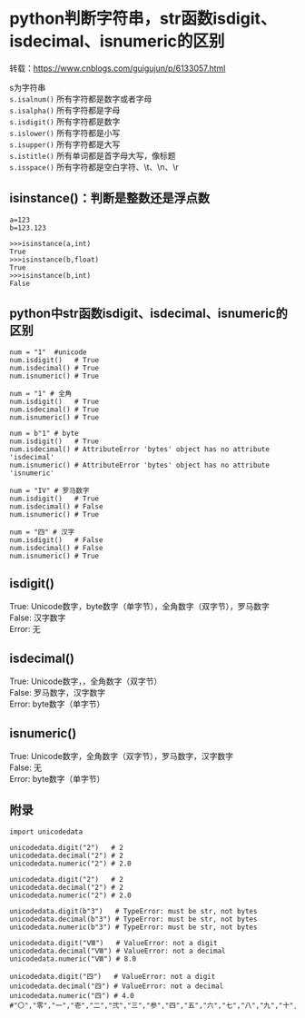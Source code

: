 python判断字符串，str函数isdigit、isdecimal、isnumeric的区别
====
转载：https://www.cnblogs.com/guigujun/p/6133057.html

s为字符串<br>
`s.isalnum()` 所有字符都是数字或者字母<br>
`s.isalpha()` 所有字符都是字母<br>
`s.isdigit()` 所有字符都是数字<br>
`s.islower()` 所有字符都是小写<br>
`s.isupper()` 所有字符都是大写<br>
`s.istitle()` 所有单词都是首字母大写，像标题<br>
`s.isspace()` 所有字符都是空白字符、\t、\n、\r<br>

isinstance()：判断是整数还是浮点数
---
    a=123
    b=123.123

    >>>isinstance(a,int)
    True
    >>>isinstance(b,float)
    True
    >>>isinstance(b,int)
    False

python中str函数isdigit、isdecimal、isnumeric的区别
---

    num = "1"  #unicode
    num.isdigit()   # True
    num.isdecimal() # True
    num.isnumeric() # True

    num = "1" # 全角
    num.isdigit()   # True
    num.isdecimal() # True
    num.isnumeric() # True

    num = b"1" # byte
    num.isdigit()   # True
    num.isdecimal() # AttributeError 'bytes' object has no attribute 'isdecimal'
    num.isnumeric() # AttributeError 'bytes' object has no attribute 'isnumeric'

    num = "IV" # 罗马数字
    num.isdigit()   # True
    num.isdecimal() # False
    num.isnumeric() # True

    num = "四" # 汉字
    num.isdigit()   # False
    num.isdecimal() # False
    num.isnumeric() # True

isdigit()
---
True: Unicode数字，byte数字（单字节），全角数字（双字节），罗马数字<br>
False: 汉字数字<br>
Error: 无<br>

isdecimal()
---
True: Unicode数字，，全角数字（双字节）<br>
False: 罗马数字，汉字数字<br>
Error: byte数字（单字节）<br>

isnumeric()
---
True: Unicode数字，全角数字（双字节），罗马数字，汉字数字<br>
False: 无<br>
Error: byte数字（单字节）<br>


附录
---
    import unicodedata

    unicodedata.digit("2")   # 2
    unicodedata.decimal("2") # 2
    unicodedata.numeric("2") # 2.0

    unicodedata.digit("2")   # 2
    unicodedata.decimal("2") # 2
    unicodedata.numeric("2") # 2.0

    unicodedata.digit(b"3")   # TypeError: must be str, not bytes
    unicodedata.decimal(b"3") # TypeError: must be str, not bytes
    unicodedata.numeric(b"3") # TypeError: must be str, not bytes

    unicodedata.digit("Ⅷ")   # ValueError: not a digit
    unicodedata.decimal("Ⅷ") # ValueError: not a decimal
    unicodedata.numeric("Ⅷ") # 8.0

    unicodedata.digit("四")   # ValueError: not a digit
    unicodedata.decimal("四") # ValueError: not a decimal
    unicodedata.numeric("四") # 4.0
    #"〇","零","一","壱","二","弐","三","参","四","五","六","七","八","九","十","廿","卅","卌","百","千","万","万","亿"
